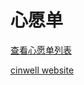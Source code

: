 # 心愿单

[查看心愿单列表](https://jinshuju.net/f/snW3oB/r/THGHDw)

[cinwell website](https://jinshuju.net/f/snW3oB?background=white&embedded=true ':include :type=iframe width=100% height=730px frameborder="0" allowtransparency="true" scrolling="no"')
